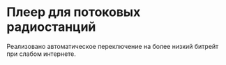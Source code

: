 # Плеер для потоковых радиостанций

Реализовано автоматическое переключение на более низкий битрейт при слабом интернете.